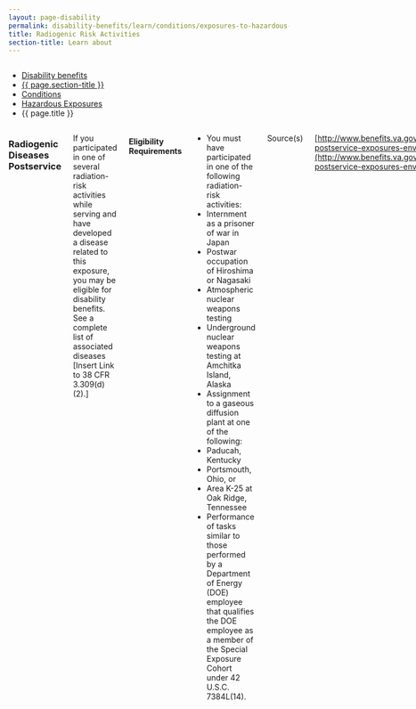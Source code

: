 ```yaml
---
layout: page-disability
permalink: disability-benefits/learn/conditions/exposures-to-hazardous-materials/radiogenic-risk-activities/index.html
title: Radiogenic Risk Activities
section-title: Learn about
---
```


<div class="splash" markdown="0">
<div class="row" markdown="0">
<div class="small-12 columns" markdown="0">

<ul class="breadcrumbs" role="menubar" aria-label="Primary">
<li class="parent"><a href="{{ site.url }}/disability-benefits/">Disability benefits</a></li>
<li class="parent"><a href="{{ site.url }}/disability-benefits/learn/">{{ page.section-title }}</a></li>
<li class="parent"><a href="{{ site.url }}/disability-benefits/learn/conditions/">Conditions</a></li>
<li class="parent"><a href="{{ site.url }}/disability-benefits/learn/conditions/exposures-to-hazardous-materials/">Hazardous Exposures</a></li>
<li class="active">{{ page.title }}</li>
</ul>

</div>
</div>
</div>

<div class="main" role="main" markdown="0">
<div class="section one" markdown="0">
<div class="primary" markdown="0">
<div class="row" markdown="0">
<div class="small-12 columns" markdown="1">

### Radiogenic Diseases Postservice

If you participated in one of several radiation-risk activities while serving and have developed a disease related to this exposure, you may be eligible for disability benefits. See a complete list of associated diseases [Insert Link to  38 CFR 3.309(d)(2).]

#### Eligibility Requirements

- You must have participated in one of the following radiation-risk activities:
- Internment as a prisoner of war in Japan
- Postwar occupation of Hiroshima or Nagasaki
- Atmospheric nuclear weapons testing
- Underground nuclear weapons testing at Amchitka Island, Alaska
- Assignment to a gaseous diffusion plant at one of the following:
- Paducah, Kentucky
- Portsmouth, Ohio, or
- Area K-25 at Oak Ridge, Tennessee
- Performance of tasks similar to those performed by a Department of Energy (DOE) employee that qualifies the DOE employee as a member of the Special Exposure Cohort under 42 U.S.C. 7384L(14).

Source(s)

[http://www.benefits.va.gov/COMPENSATION/claims-postservice-exposures-environmental_hazards.asp](http://www.benefits.va.gov/COMPENSATION/claims-postservice-exposures-environmental_hazards.asp)

[http://www.benefits.va.gov/COMPENSATION/claims-postservice-exposures-radiogenic_diseases.asp](http://www.benefits.va.gov/COMPENSATION/claims-postservice-exposures-radiogenic_diseases.asp)

</div>
</div>
</div>

</div>

</div>
